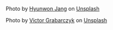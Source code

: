Photo by <a href="https://unsplash.com/@hyunwonjang?utm_source=unsplash&utm_medium=referral&utm_content=creditCopyText">Hyunwon Jang</a> on <a href="https://unsplash.com/?utm_source=unsplash&utm_medium=referral&utm_content=creditCopyText">Unsplash</a>

Photo by <a href="https://unsplash.com/@victor_vector?utm_source=unsplash&utm_medium=referral&utm_content=creditCopyText">Victor Grabarczyk</a> on <a href="https://unsplash.com/s/photos/dog?utm_source=unsplash&utm_medium=referral&utm_content=creditCopyText">Unsplash</a>

